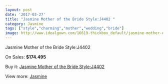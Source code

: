```yaml
---
layout: post
date: '2017-03-27'
title: "Jasmine Mother of the Bride Style:J4402 "
category: Jasmine
tags: ["style","charming","mother","wedding","bride"]
image: http://www.idealgown.com/16619-thickbox_default/jasmine-mother-of-the-bride-style-j4402-.jpg
---
```

Jasmine Mother of the Bride Style:J4402 

On Sales: **$174.495**
<a href="https://www.idealgown.com/en/jasmine/6614-jasmine-mother-of-the-bride-style-j4402-.html"><amp-img layout="responsive" width="600" height="600" src="//www.idealgown.com/16619-thickbox_default/jasmine-mother-of-the-bride-style-j4402-.jpg" alt="Jasmine Mother of the Bride Style:J4402  0" /></a>
<a href="https://www.idealgown.com/en/jasmine/6614-jasmine-mother-of-the-bride-style-j4402-.html"><amp-img layout="responsive" width="600" height="600" src="//www.idealgown.com/16620-thickbox_default/jasmine-mother-of-the-bride-style-j4402-.jpg" alt="Jasmine Mother of the Bride Style:J4402  1" /></a>

Buy it: [Jasmine Mother of the Bride Style:J4402 ](https://www.idealgown.com/en/jasmine/6614-jasmine-mother-of-the-bride-style-j4402-.html "Jasmine Mother of the Bride Style:J4402 ")

View more: [Jasmine](https://www.idealgown.com/en/14-jasmine "Jasmine")